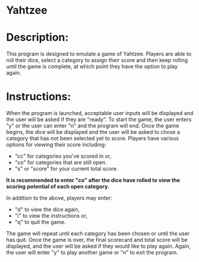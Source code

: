 # Yahtzee

# Description:
This program is designed to emulate a game of Yahtzee. Players are able to 
roll their dice, select a category to assign their score and then keep rolling 
until the game is complete, at which point they have the option to play again.

# Instructions:
When the program is launched, acceptable user inputs will be displayed and the 
user will be asked if they are "ready". To start the game, the user enters "y" 
or the user can enter "n" and the program will end.
Once the game begins, the dice will be displayed and the user will be asked to 
chose a category that has not been selected yet to score. Players have various 
options for viewing their score including:
*   "cc" for categories you've scored in or,
*   "co" for categories that are still open.
*   "s" or "score" for your current total score.

**It is recommended to enter "co" after the dice have rolled to view the scoring**
**potential of each open category.**

In addition to the above, players may enter:
*  "d" to view the dice again,
*  "i" to view the instructions or,
*  "q" to quit the game.

The game will repeat until each category has been chosen or until the user has
quit. Once the game is over, the final scorecard and total score will be 
displayed, and the user will be asked if they would like to play again. Again, 
the user will enter "y" to play another game or "n" to exit the program.
